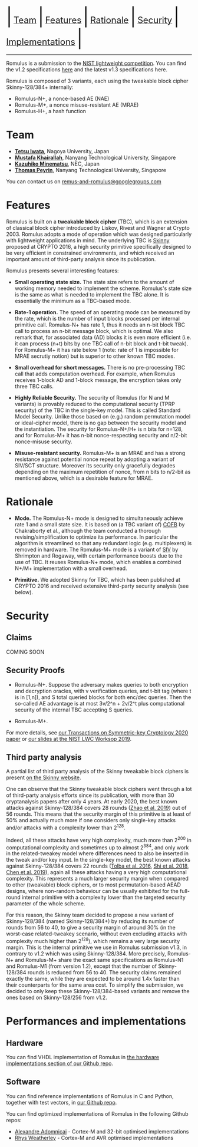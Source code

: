 <font size="+4">|</font> [<font size="+2">Team</font>](https://romulusae.github.io/romulus/#team) <font size="+4">|</font> [<font size="+2">Features</font>](https://romulusae.github.io/romulus/#features) <font size="+4">|</font> [<font size="+2">Rationale</font>](https://romulusae.github.io/romulus/#rationale) <font size="+4">|</font>  [<font size="+2">Security</font>](https://romulusae.github.io/romulus/#security) <font size="+4">|</font> [<font size="+2">Implementations</font>](https://romulusae.github.io/romulus/#performances-and-implementations) <font size="+4">|</font>

---

Romulus is a submission to the [NIST lightweight competition](https://csrc.nist.gov/projects/lightweight-cryptography). You can find the v1.2 specifications [here](https://romulusae.github.io/romulus/Romulus.pdf) and the latest v1.3 specifications here.

Romulus is composed of 3 variants, each using the tweakable block cipher Skinny-128/384+ internally: 
- Romulus-N+, a nonce-based AE (NAE)
- Romulus-M+, a nonce misuse-resistant AE (MRAE)
- Romulus-H+, a hash function

# Team

- **[Tetsu Iwata](http://www.nuee.nagoya-u.ac.jp/labs/tiwata/)**, Nagoya University, Japan
- **[Mustafa Khairallah](https://www.mustafa-khairallah.com/)**, Nanyang Technological University, Singapore
- **[Kazuhiko Minematsu](https://www.nec.com/en/global/rd/people/kazuhiko_minematsu.html)**, NEC, Japan
- **[Thomas Peyrin](https://sites.google.com/site/thomaspeyrin/)**, Nanyang Technological University, Singapore

You can contact us on [remus-and-romulus@googlegroups.com](mailto:remus-and-romulus@googlegroups.com)


# Features

Romulus is built on a **tweakable block cipher** (TBC), which is an extension of classical block cipher introduced by Liskov, Rivest and Wagner at Crypto 2003. Romulus adopts a mode of operation which was designed particularly with lightweight applications in mind. The underlying TBC is [Skinny](https://eprint.iacr.org/2016/660.pdf) proposed at CRYPTO 2016, a high security primitive specifically designed to be very efficient in constrained environments, and which received an important amount of third-party analysis since its publication. 

Romulus presents several interesting features: 

- **Small operating state size.**  The state size refers to the amount of working memory needed to implement the scheme. Romulus's state size is the same as what is needed to implement the TBC alone. It is essentially the minimum as a TBC-based mode. 

- **Rate-1 operation.** The speed of an operating mode can be measured by the rate, which is the number of input blocks processed per internal primitive call. Romulus-N+ has rate 1, thus it needs an n-bit block TBC call to process an n-bit message block, which is optimal. We also remark that, for associated data (AD) blocks it is even more efficient (i.e. it can process (n+t) bits by one TBC call of n-bit block and t-bit tweak). For Romulus-M+ it has rate below 1 (note: rate of 1 is impossible for MRAE secrutiy notion) but is superior to other known TBC modes. 

- **Small overhead for short messages.** There is no pre-processing TBC call that adds computation overhead. For example, when Romulus receives 1-block AD and 1-block message, the encryption takes only three TBC calls.  

- **Highly Reliable Security.** The security of Romulus (for N and M variants) is provably reduced to the computational security (TPRP security) of the TBC in the single-key model. This is called Standard Model Security. Unlike those based on (e.g.) random permutation model or ideal-cipher model, there is no gap between the security model and the instantiation. The security for Romulus-N+/H+ is n bits for n=128, and for Romulus-M+ it has n-bit nonce-respecting security and n/2-bit nonce-misuse security. 

- **Misuse-resistant security.** Romulus-M+ is an MRAE and has a strong resistance against potential nonce repeat by adopting a variant of SIV/SCT structure. Moreover its security only gracefully degrades depending on the maximum repetition of nonce, from n bits to n/2-bit as mentioned above, which is a desirable feature for MRAE. 


# Rationale

- **Mode.** The Romulus-N+ mode is designed to simultaneously achieve rate 1 and a small state size. It is based on (a TBC variant of) [COFB](https://eprint.iacr.org/2017/649.pdf) by Chakraborty et al., although the team conducted a thorough revising/simplification to optimize its performance. In particular the algorithm is streamlined so that any redundant logic (e.g. multiplexers) is removed in hardware. The Romulus-M+ mode is a variant of [SIV](https://web.cs.ucdavis.edu/~rogaway/papers/siv.pdf) by Shrimpton and Rogaway, with certain performance boosts due to the use of TBC. It reuses Romulus-N+ mode, which enables a combined N+/M+ implementation with a small overhead. 

- **Primitive.** We adopted Skinny for TBC, which has been published at CRYPTO 2016 and received extensive third-party security analysis (see below). 


# Security

## Claims

COMING SOON

## Security Proofs

- Romulus-N+. Suppose the adversary makes queries to both encryption and decryption oracles, with v verification queries, and t-bit tag (where t is in [1,n]), and S total queried blocks for both enc/dec queries. Then the so-called AE advantage is at most 3v/2^n + 2v/2^t plus computational security of the internal TBC accepting S queries. 

- Romulus-M+. 

For more details, see [our Transactions on Symmetric-key Cryptology 2020 paper](https://tosc.iacr.org/index.php/ToSC/article/view/8560/8131) or [our slides at the NIST LWC Worksop 2019](https://csrc.nist.gov/CSRC/media/Presentations/updates-on-romulus-remus-and-tgif/images-media/session9-minematsu-updates-romulus-remus-tgif.pdf).

## Third party analysis

A partial list of third party analysis of the Skinny tweakable block ciphers is present [on the Skinny website](https://sites.google.com/site/skinnycipher/security). 

One can observe that the Skinny tweakable block ciphers went through a lot of third-party analysis efforts since its publication, with more than 30 cryptanalysis papers after only 4 years. At early 2020, the best known attacks against Skinny-128/384 covers 28 rounds ([Zhao et al. 2019](https://eprint.iacr.org/2019/714)) out of 56 rounds. This means that the security margin of this primitive is at least of 50% and actually much more if one considers only single-key attacks and/or attacks with a complexity lower than 2<sup>128</sup>.

Indeed, all these attacks have very high complexity, much more than 2<sup>200</sup> in computational complexity and sometimes up to almost 2<sup>384</sup>, and only work in the related-tweakey model where differences need to also be inserted in the tweak and/or key input. In the single-key model, the best known attacks against Skinny-128/384 covers 22 rounds ([Tolba et al. 2016](https://eprint.iacr.org/2016/1115.pdf), [Shi et al. 2018](https://eprint.iacr.org/2018/813.pdf), [Chen et al. 2019](https://link.springer.com/chapter/10.1007/978-3-030-41579-2_14)), again all these attacks having a very high computational complexity. This represents a much larger security margin when compared to other (tweakable) block ciphers, or to most permutation-based AEAD designs, where non-random behaviour can be usually exhibited for the full-round internal primitive with a complexity lower than the targeted security parameter of the whole scheme. 

For this reason, the Skinny team decided to propose a new variant of Skinny-128/384 (named Skinny-128/384+) by reducing its number of rounds from 56 to 40, to give a security margin of around 30% (in the worst-case related-tweakey scenario, without even excluding attacks with complexity much higher than 2<sup>128</sup>), which remains a very large security margin. This is the internal primitive we use in Romulus submission v1.3, in contrary to v1.2 which was using Skinny-128/384. More precisely, Romulus-N+ and Romulus-M+ share the exact same specifications as Romulus-N1 and Romulus-M1 (from version 1.2), except that the number of Skinny-128/384 rounds is reduced from 56 to 40. The security claims remained exactly the same, while they are expected to be around 1.4x faster than their counterparts for the same area cost. To simplify the submission, we decided to only keep these Skinny-128/384-based variants and remove the ones based on Skinny-128/256 from v1.2.


# Performances and implementations

## Hardware

You can find VHDL implementation of Romulus in [the hardware implementations section of our Github repo](https://github.com/romulusae/romulus/tree/master/Implementations/hardware). 

## Software
 
You can find reference implementations of Romulus in C and Python, together with test vectors, in [our Github repo](https://github.com/romulusae/romulus).

You can find optimized implementations of Romulus in the following Github repos: 
- [Alexandre Adomnicai](https://github.com/aadomn/skinny) - Cortex-M and 32-bit optimised implementations
- [Rhys Weatherley](https://github.com/rweather/lightweight-crypto) - Cortex-M and AVR optimised implementations 
